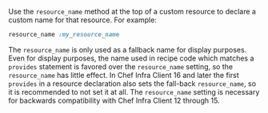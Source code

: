 Use the `resource_name` method at the top of a custom resource to
declare a custom name for that resource. For example:

``` ruby
resource_name :my_resource_name
```

The `resource_name` is only used as a fallback name for display purposes.
Even for display purposes, the name used in recipe code which matches a
`provides` statement is favored over the `resource_name` setting, so the
`resource_name` has little effect.  In Chef Infra Client 16 and later
the first `provides` in a resource declaration also sets the fall-back
`resource_name`, so it is recommended to not set it at all.  The `resource_name`
setting is necessary for backwards compatibility with Chef Infra Client 12
through 15.
